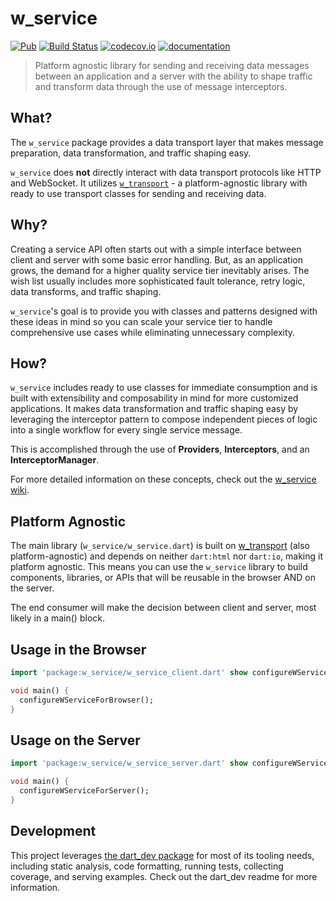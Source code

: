 # w_service
[![Pub](https://img.shields.io/pub/v/w_service.svg)](https://pub.dartlang.org/packages/w_service)
[![Build Status](https://travis-ci.org/Workiva/w_service.svg?branch=master)](https://travis-ci.org/Workiva/w_service)
[![codecov.io](http://codecov.io/github/Workiva/w_service/coverage.svg?branch=master)](http://codecov.io/github/Workiva/w_service?branch=master)
[![documentation](https://img.shields.io/badge/Documentation-w_service-blue.svg)](https://www.dartdocs.org/documentation/w_service/latest/)

> Platform agnostic library for sending and receiving data messages between an application and a server with the ability to shape traffic and transform data through the use of message interceptors.


## What?

The `w_service` package provides a data transport layer that makes message preparation, data transformation, and traffic shaping easy.

`w_service` does **not** directly interact with data transport protocols like HTTP and WebSocket. It utilizes [`w_transport`](https://github.com/Workiva/w_transport) - a platform-agnostic library with ready to use transport classes for sending and receiving data.



## Why?

Creating a service API often starts out with a simple interface between client and server with some basic error handling. But, as an application grows, the demand for a higher quality service tier inevitably arises. The wish list usually includes more sophisticated fault tolerance, retry logic, data transforms, and traffic shaping.

`w_service`'s goal is to provide you with classes and patterns designed with these ideas in mind so you can scale your service tier to handle comprehensive use cases while eliminating unnecessary complexity.



## How?

`w_service` includes ready to use classes for immediate consumption and is built with extensibility and composability in mind for more customized applications. It makes data transformation and traffic shaping easy by leveraging the interceptor pattern to compose independent pieces of logic into a single workflow for every single service message.

This is accomplished through the use of **Providers**, **Interceptors**, and an **InterceptorManager**.

For more detailed information on these concepts, check out the [w_service wiki](https://github.com/Workiva/w_service/wiki).



## Platform Agnostic
The main library (`w_service/w_service.dart`) is built on [w_transport](https://github.com/Workiva/w_transport) (also platform-agnostic) and depends on neither `dart:html` nor `dart:io`, making it platform agnostic. This means you can use the `w_service` library to build components, libraries, or APIs that will be reusable in the browser AND on the server.

The end consumer will make the decision between client and server, most likely in a main() block.

## Usage in the Browser
```dart
import 'package:w_service/w_service_client.dart' show configureWServiceForBrowser;

void main() {
  configureWServiceForBrowser();
}
```

## Usage on the Server
```dart
import 'package:w_service/w_service_server.dart' show configureWServiceForServer;

void main() {
  configureWServiceForServer();
}
```

## Development

This project leverages [the dart_dev package](https://github.com/Workiva/dart_dev)
for most of its tooling needs, including static analysis, code formatting,
running tests, collecting coverage, and serving examples. Check out the dart_dev
readme for more information.